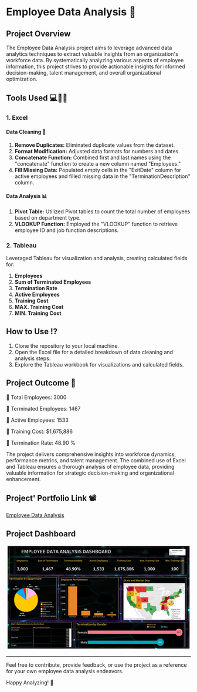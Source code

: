 # Employee Data Analysis 👥

## Project Overview

The Employee Data Analysis project aims to leverage advanced data analytics techniques to extract valuable insights from an organization's workforce data. By systematically analyzing various aspects of employee information, this project strives to provide actionable insights for informed decision-making, talent management, and overall organizational optimization.

## Tools Used 💻🧑‍💻

### 1. Excel

#### Data Cleaning 🧽
1. **Remove Duplicates:** Eliminated duplicate values from the dataset.
2. **Format Modification:** Adjusted data formats for numbers and dates.
3. **Concatenate Function:** Combined first and last names using the "concatenate" function to create a new column named "Employees."
4. **Fill Missing Data:** Populated empty cells in the "ExitDate" column for active employees and filled missing data in the "TerminationDescription" column.

#### Data Analysis 📊
1. **Pivot Table:** Utilized Pivot tables to count the total number of employees based on department type.
2. **VLOOKUP Function:** Employed the "VLOOKUP" function to retrieve employee ID and job function descriptions.

### 2. Tableau

Leveraged Tableau for visualization and analysis, creating calculated fields for:

1. **Employees**
2. **Sum of Terminated Employees**
3. **Termination Rate**
4. **Active Employees**
5. **Training Cost**
6. **MAX. Training Cost**
7. **MIN. Training Cost**

## How to Use ⁉️

1. Clone the repository to your local machine.
2. Open the Excel file for a detailed breakdown of data cleaning and analysis steps.
3. Explore the Tableau workbook for visualizations and calculated fields.

## Project Outcome 🎯


👥 Total Employees: 3000

🚷 Terminated Employees: 1467

🎯 Active Employees: 1533

💸 Training Cost: $1,675,886

💯 Termination Rate: 48.90 %


The project delivers comprehensive insights into workforce dynamics, performance metrics, and talent management. The combined use of Excel and Tableau ensures a thorough analysis of employee data, providing valuable information for strategic decision-making and organizational enhancement.



## Project' Portfolio Link 📽


[Employee Data Analysis](https://project.novypro.com/IyoFG8)




## Project Dashboard

![Employee Data Analysis](https://github.com/Raghad-El-Ghobashy/Employee-Data-Analysis-Tableau/raw/main/Employee%20Data%20Analysis%20Dashboard.png)

---

Feel free to contribute, provide feedback, or use the project as a reference for your own employee data analysis endeavors.

Happy Analyzing! 🚀
